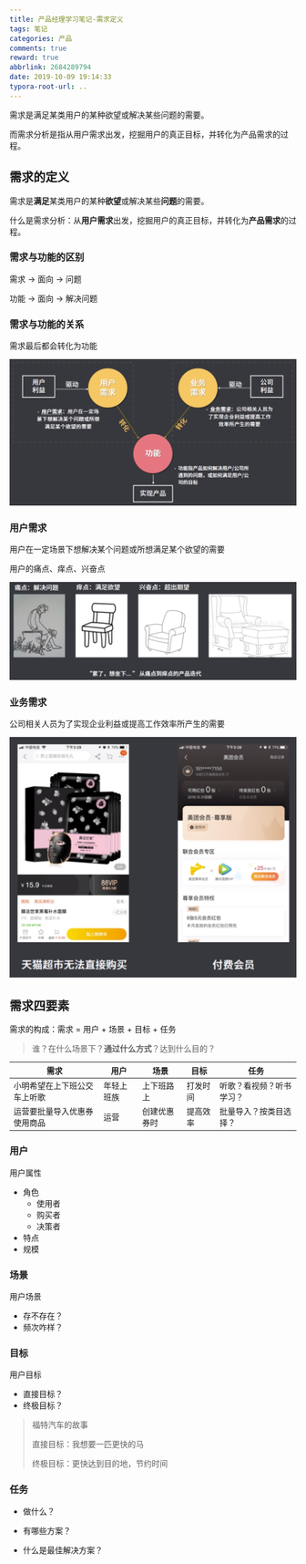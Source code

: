 ```yaml
---
title: 产品经理学习笔记-需求定义
tags: 笔记
categories: 产品
comments: true
reward: true
abbrlink: 2684289794
date: 2019-10-09 19:14:33
typora-root-url: ..
---
```

需求是满足某类用户的某种欲望或解决某些问题的需要。

而需求分析是指从用户需求出发，挖掘用户的真正目标，并转化为产品需求的过程。

<!-- more -->

## 需求的定义

需求是**满足**某类用户的某种**欲望**或解决某些**问题**的需要。 

什么是需求分析：从**用户需求**出发，挖掘用户的真正目标，并转化为**产品需求**的过程。

### 需求与功能的区别

需求 -> 面向 -> 问题

功能 -> 面向 -> 解决问题

### 需求与功能的关系

需求最后都会转化为功能

![1571651064535](/assets/img/1571651064535.png)

### 用户需求

用户在一定场景下想解决某个问题或所想满足某个欲望的需要

用户的痛点、痒点、兴奋点

![1571651449880](/assets/img/1571651449880.png)

### 业务需求

公司相关人员为了实现企业利益或提高工作效率所产生的需要

![1571652892093](/assets/img/1571652892093.png)

## 需求四要素

需求的构成：需求 = 用户 + 场景 + 目标 + 任务

> 谁？在什么场景下？**通过什么方式**？达到什么目的？

| 需求                         | 用户       | 场景         | 目标     | 任务                     |
| ---------------------------- | ---------- | ------------ | -------- | ------------------------ |
| 小明希望在上下班公交车上听歌 | 年轻上班族 | 上下班路上   | 打发时间 | 听歌？看视频？听书学习？ |
| 运营要批量导入优惠券使用商品 | 运营       | 创建优惠券时 | 提高效率 | 批量导入？按类目选择？   |

### 用户

用户属性

- 角色
  - 使用者
  - 购买者
  - 决策者
- 特点
- 规模

### 场景

用户场景

- 存不存在？
- 频次咋样？

### 目标

用户目标

- 直接目标？
- 终极目标？

> 福特汽车的故事
>
> 直接目标：我想要一匹更快的马
>
> 终极目标：更快达到目的地，节约时间

### 任务

- 做什么？

- 有哪些方案？

- 什么是最佳解决方案？